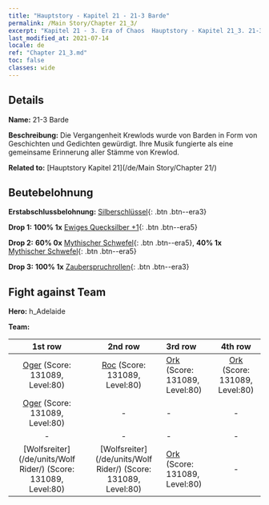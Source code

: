 ```yaml
---
title: "Hauptstory - Kapitel 21 - 21-3 Barde"
permalink: /Main Story/Chapter 21_3/
excerpt: "Kapitel 21 - 3. Era of Chaos  Hauptstory - Kapitel 21_3. 21-3 Barde"
last_modified_at: 2021-07-14
locale: de
ref: "Chapter 21_3.md"
toc: false
classes: wide
---
```


## Details

 **Name:** 21-3 Barde

 **Beschreibung:** Die Vergangenheit Krewlods wurde von Barden in Form von Geschichten und Gedichten gewürdigt. Ihre Musik fungierte als eine gemeinsame Erinnerung aller Stämme von Krewlod.

 **Related to:** [Hauptstory Kapitel 21](/de/Main Story/Chapter 21/)

## Beutebelohnung

 **Erstabschlussbelohnung:** [Silberschlüssel](/ItemsDE/con_693/){: .btn .btn--era3}

 **Drop 1:** **100% 1x** [Ewiges Quecksilber +1](/ItemsDE/mat_70/){: .btn .btn--era5}

 **Drop 2:** **60% 0x** [Mythischer Schwefel](/ItemsDE/mat_64/){: .btn .btn--era5}, **40% 1x** [Mythischer Schwefel](/ItemsDE/mat_64/){: .btn .btn--era5}

 **Drop 3:** **100% 1x** [Zauberspruchrollen](/ItemsDE/con_694/){: .btn .btn--era3}


## Fight against Team
 **Hero:** h_Adelaide

 **Team:**


  | 1st row | 2nd row | 3rd row | 4th row |
  |:----:|:----:|:----|:----:|
  | [Oger](/de/units/Ogre/) (Score: 131089, Level:80)  | [Roc](/de/units/Roc/) (Score: 131089, Level:80)  | [Ork](/de/units/Orc/) (Score: 131089, Level:80)  | [Ork](/de/units/Orc/) (Score: 131089, Level:80)  |
  | [Oger](/de/units/Ogre/) (Score: 131089, Level:80)  | - | - | - |
  | - | - | - | - |
  | [Wolfsreiter](/de/units/Wolf Rider/) (Score: 131089, Level:80)  | [Wolfsreiter](/de/units/Wolf Rider/) (Score: 131089, Level:80)  | [Ork](/de/units/Orc/) (Score: 131089, Level:80)  | - |


